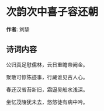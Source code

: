 # 次韵次中喜子容还朝

**作者**: 刘挚

## 诗词内容

公归真足慰儒林，云日重瞻帝阙金。

聚散可惊陈迹事，行藏谁见古人心。

春还汉省苔新旧，霜逼吴船水浅深。

坐忆茂陵犹未去，悠悠徒有病中吟。

